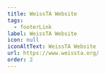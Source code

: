 ```yaml
---
title: WeissTA Website
tags:
  - footerLink
label: WeissTA Website
icon: null
iconAltText: WeissTA Website
url: https://www.weissta.org/
order: 2
---
```

